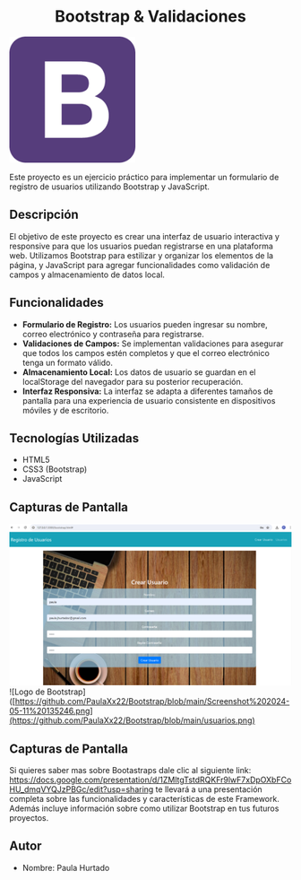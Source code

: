 <h1 align="center"> Bootstrap & Validaciones </h1>


![Logo de Bootstrap](https://github.com/PaulaXx22/Bootstrap/raw/main/bootstraplogo.png)



Este proyecto es un ejercicio práctico para implementar un formulario de registro de usuarios utilizando Bootstrap y JavaScript.

## Descripción

El objetivo de este proyecto es crear una interfaz de usuario interactiva y responsive para que los usuarios puedan registrarse en una plataforma web. Utilizamos Bootstrap para estilizar y organizar los elementos de la página, y JavaScript para agregar funcionalidades como validación de campos y almacenamiento de datos local.

## Funcionalidades

- **Formulario de Registro:** Los usuarios pueden ingresar su nombre, correo electrónico y contraseña para registrarse.
- **Validaciones de Campos:** Se implementan validaciones para asegurar que todos los campos estén completos y que el correo electrónico tenga un formato válido.
- **Almacenamiento Local:** Los datos de usuario se guardan en el localStorage del navegador para su posterior recuperación.
- **Interfaz Responsiva:** La interfaz se adapta a diferentes tamaños de pantalla para una experiencia de usuario consistente en dispositivos móviles y de escritorio.

## Tecnologías Utilizadas

- HTML5
- CSS3 (Bootstrap)
- JavaScript

## Capturas de Pantalla

![Logo de Bootstrap](https://github.com/PaulaXx22/Bootstrap/blob/main/Screenshot%202024-05-11%20135246.png)
![Logo de Bootstrap]([https://github.com/PaulaXx22/Bootstrap/blob/main/Screenshot%202024-05-11%20135246.png](https://github.com/PaulaXx22/Bootstrap/blob/main/usuarios.png)

## Capturas de Pantalla
Si quieres saber mas sobre Bootastraps dale clic al siguiente link: https://docs.google.com/presentation/d/1ZMltgTstdRQKFr9lwF7xDpOXbFCoHU_dmqVYQJzPBGc/edit?usp=sharing
te llevará a una presentación completa sobre las funcionalidades y características de este Framework. Además incluye información sobre como utilizar Bootstrap en tus futuros proyectos. 

## Autor

- Nombre: Paula Hurtado




